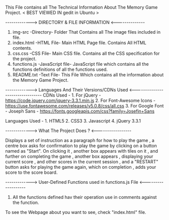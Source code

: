 This File contains all The Technical Information About The Memory Game Project.
< BEST VIEWED IN gedit in Ubuntu >



-------------> DIRECTORY & FILE INFORMATION <--------------

1. img-src		-Directory-		Folder That Contains all The image files included in file.
2. index.html		-HTML File-		Main HTML Page file. Contains All HTML contents.
3. css.css		-CSS File-		Main CSS file. Contains all the CSS specification for the project.
4. functions.js		-JavaScript file-	JavaScript file which contains all the functions definitions of all the functions 							used.
5. README.txt		-Text File-		This File Which contains all the information about the Memory Game Project.

-------------> Languages And Their Versions/CDNs Used <--------------------------------
CDNs Used - 
	1. For jQuery - https://code.jquery.com/jquery-3.3.1.min.js
	2. For Font-Awesome Icons - https://use.fontawesome.com/releases/v5.0.8/css/all.css
	3. For Google Font - Joseph Sans - https://fonts.googleapis.com/css?family=Josefin+Sans

Languages Used -
	1. HTML5
	2. CSS3
	3. Javascript
	4. jQuery 3.3.1

-------------> What The Project Does ? <-----------------

Displays a set of instruction as a paragraph for how to play the game , a centre box asks for confirmation to play the game by clicking on a button named as "Start". On clicking it , another box appears with tiles on it , and further on completing the game , another box appears , displaying your current score , and other scores in the current session , and a "RESTART" button asks for playing the game again, which on completion , adds your score to the score board. 

-------------> User-Defined Functions used in functions.js File <-------------------
1. All the functions defined hav their operation use in comments against the function.

To see the Webpage about you want to see, check "index.html" file.
